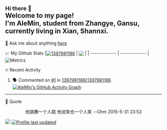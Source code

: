 <font size=4> Hi there 👋</font>  
Welcome to my page!  
I'm AleMin, student from  Zhangye, Gansu, currently living in  Xian, Shannxi.
---
💬 Ask me about anything [here](https://github.com/1397981186/1397981186/issues)


📈 My Github Stats
|<a href="https://github.com/anuraghazra/github-readme-stats"><img align="center" src="https://github-readme-stats.vercel.app/api?username=1397981186&show_icons=true&include_all_commits=true&hide_border=true" alt="1397981186" /></a> | <a href="https://github.com/anuraghazra/github-readme-stats"><img align="center" src="https://github-readme-stats.vercel.app/api/top-langs/?username=1397981186&layout=compact&hide_border=true" /></a> |
| ------------- | ------------- |  
![Metrics](https://metrics.lecoq.io/1397981186?template=classic&config.timezone=Asia%2FShanghai)


🔥 Recent Activity

<!--START_SECTION:activity-->
1. 🗣 Commented on [#1](https://github.com/1397981186/1397981186/issues/1) in [1397981186/1397981186](https://github.com/1397981186/1397981186)
[![AleMin's GitHub Activity Graph](https://activity-graph.herokuapp.com/graph?username=1397981186&bg_color=FFFFFF&line=85CEFF)](https://github.com/1397981186)
---
👻 Quote  
<p align="center">他跳舞一个人跳 他说笑也一个人笑  --Ghm 2015-5-31 23:52</p>

![](https://visitor-badge.glitch.me/badge?page_id=1397981186.1397981186)
[![Profile last updated](https://img.shields.io/github/last-commit/1397981186/1397981186?label=Last%20updated&style=flat)](https://github.com/1397981186/1397981186/commits)
